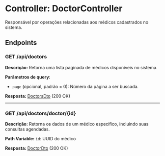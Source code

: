 <h1>Controller: DoctorController</h1>
<p>Responsável por operações relacionadas aos médicos cadastrados no sistema.</p>

<h2>Endpoints</h2>

<h3>GET /api/doctors</h3>
<p><strong>Descrição:</strong> Retorna uma lista paginada de médicos disponíveis no sistema.</p>
<p><strong>Parâmetros de query:</strong></p>
<ul>
  <li><code>page</code> (opcional, padrão = 0): Número da página a ser buscada.</li>
</ul>
<p><strong>Resposta:</strong> <a href="#DoctorsDto">DoctorsDto</a> (200 OK)</p>

<hr>

<h3>GET /api/doctors/doctor/{id}</h3>
<p><strong>Descrição:</strong> Retorna os dados de um médico específico, incluindo suas consultas agendadas.</p>
<p><strong>Path Variable:</strong> <code>id</code>: UUID do médico</p>
<p><strong>Resposta:</strong> <a href="#DoctorDto">DoctorDto</a> (200 OK)</p>
